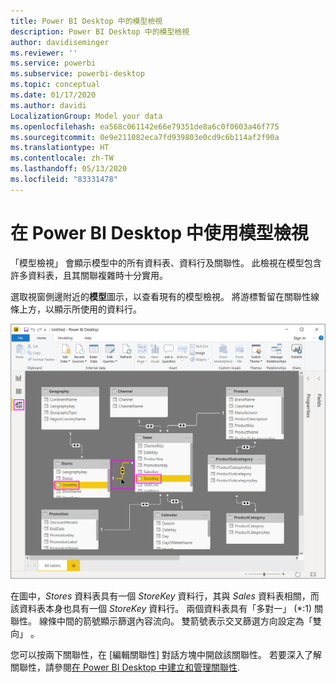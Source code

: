 ```yaml
---
title: Power BI Desktop 中的模型檢視
description: Power BI Desktop 中的模型檢視
author: davidiseminger
ms.reviewer: ''
ms.service: powerbi
ms.subservice: powerbi-desktop
ms.topic: conceptual
ms.date: 01/17/2020
ms.author: davidi
LocalizationGroup: Model your data
ms.openlocfilehash: ea568c061142e66e79351de8a6c0f0603a46f775
ms.sourcegitcommit: 0e9e211082eca7fd939803e0cd9c6b114af2f90a
ms.translationtype: HT
ms.contentlocale: zh-TW
ms.lasthandoff: 05/13/2020
ms.locfileid: "83331478"
---
```

# <a name="work-with-model-view-in-power-bi-desktop"></a>在 Power BI Desktop 中使用模型檢視

「模型檢視」  會顯示模型中的所有資料表、資料行及關聯性。 此檢視在模型包含許多資料表，且其關聯複雜時十分實用。

選取視窗側邊附近的**模型**圖示，以查看現有的模型檢視。 將游標暫留在關聯性線條上方，以顯示所使用的資料行。

![Power BI Desktop 中的模型檢視](media/desktop-relationship-view/model-view-full-screen.png)

在圖中，*Stores* 資料表具有一個 *StoreKey* 資料行，其與 *Sales* 資料表相關，而該資料表本身也具有一個 *StoreKey* 資料行。 兩個資料表具有「多對一」  (\*:1) 關聯性。 線條中間的箭號顯示篩選內容流向。 雙箭號表示交叉篩選方向設定為「雙向」  。

您可以按兩下關聯性，在 [編輯關聯性]  對話方塊中開啟該關聯性。 若要深入了解關聯性，請參閱[在 Power BI Desktop 中建立和管理關聯性](desktop-create-and-manage-relationships.md).
